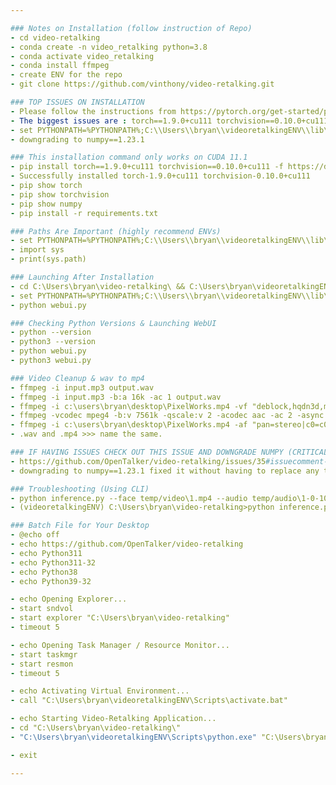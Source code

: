 ```yaml
---

### Notes on Installation (follow instruction of Repo)
- cd video-retalking
- conda create -n video_retalking python=3.8
- conda activate video_retalking
- conda install ffmpeg
- create ENV for the repo
- git clone https://github.com/vinthony/video-retalking.git

### TOP ISSUES ON INSTALLATION
- Please follow the instructions from https://pytorch.org/get-started/previous-versions/
- The biggest issues are : torch==1.9.0+cu111 torchvision==0.10.0+cu111
- set PYTHONPATH=%PYTHONPATH%;C:\\Users\\bryan\\videoretalkingENV\\lib\\site-packages
- downgrading to numpy==1.23.1

### This installation command only works on CUDA 11.1
- pip install torch==1.9.0+cu111 torchvision==0.10.0+cu111 -f https://download.pytorch.org/whl/torch_stable.html
- Successfully installed torch-1.9.0+cu111 torchvision-0.10.0+cu111
- pip show torch
- pip show torchvision
- pip show numpy
- pip install -r requirements.txt

### Paths Are Important (highly recommend ENVs)
- set PYTHONPATH=%PYTHONPATH%;C:\\Users\\bryan\\videoretalkingENV\\lib\\site-packages
- import sys
- print(sys.path)

### Launching After Installation
- cd C:\Users\bryan\video-retalking\ && C:\Users\bryan\videoretalkingENV\Scripts\activate.bat
- set PYTHONPATH=%PYTHONPATH%;C:\\Users\\bryan\\videoretalkingENV\\lib\\site-packages
- python webui.py

### Checking Python Versions & Launching WebUI
- python --version
- python3 --version
- python webui.py
- python3 webui.py

### Video Cleanup & wav to mp4
- ffmpeg -i input.mp3 output.wav
- ffmpeg -i input.mp3 -b:a 16k -ac 1 output.wav
- ffmpeg -i c:\users\bryan\desktop\PixelWorks.mp4 -vf "deblock,hqdn3d,minterpolate='fps=30'" c:\users\bryan\desktop\video_fixed.mp4
- ffmpeg -vcodec mpeg4 -b:v 7561k -qscale:v 2 -acodec aac -ac 2 -async 1 -strict experimental c:\users\bryan\desktop\video_fixed.mp4 -threads 0 -i c:\users\bryan\desktop\PixelWorks.mp4
- ffmpeg -i c:\users\bryan\desktop\PixelWorks.mp4 -af "pan=stereo|c0=c0|c1=c0" c:\users\bryan\desktop\video_stereo.mp4
- .wav and .mp4 >>> name the same.

### IF HAVING ISSUES CHECK OUT THIS ISSUE AND DOWNGRADE NUMPY (CRITICAL)
- https://github.com/OpenTalker/video-retalking/issues/35#issuecomment-1542944601
- downgrading to numpy==1.23.1 fixed it without having to replace any text as stated above

### Troubleshooting (Using CLI)
- python inference.py --face temp/video\1.mp4 --audio temp/audio\1-0-100.wav --outfile results/64993_0.mp4
- (videoretalkingENV) C:\Users\bryan\video-retalking>python inference.py --face temp/video\3.mp4 --audio temp/audio\1-0-100.wav --outfile results/pixel_0.mp4

### Batch File for Your Desktop
- @echo off
- echo https://github.com/OpenTalker/video-retalking
- echo Python311
- echo Python311-32
- echo Python38
- echo Python39-32

- echo Opening Explorer...
- start sndvol
- start explorer "C:\Users\bryan\video-retalking"
- timeout 5

- echo Opening Task Manager / Resource Monitor...
- start taskmgr
- start resmon
- timeout 5

- echo Activating Virtual Environment...
- call "C:\Users\bryan\videoretalkingENV\Scripts\activate.bat"

- echo Starting Video-Retalking Application...
- cd "C:\Users\bryan\video-retalking\"
- "C:\Users\bryan\videoretalkingENV\Scripts\python.exe" "C:\Users\bryan\video-retalking\webui.py"

- exit

---
```

